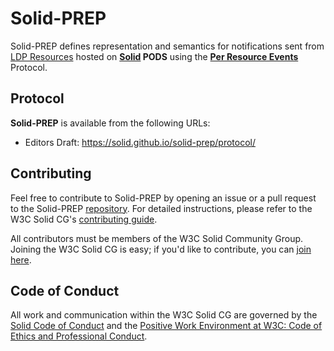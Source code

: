# Solid-PREP

Solid-PREP defines representation and semantics for notifications sent from [LDP Resources](https://www.w3.org/TR/ldp/#ldpr) hosted on **[Solid](https://solidproject.org) PODS** using the **[Per Resource Events](https://cxres.github.io/prep/draft-gupta-httpbis-per-resource-events.html)** Protocol.

## Protocol

**Solid-PREP** is available from the following URLs:

* Editors Draft: <https://solid.github.io/solid-prep/protocol/>

## Contributing

Feel free to contribute to Solid-PREP by opening an issue or a pull request to the Solid-PREP [repository](https://github.com/CxRes/solid-prep).
For detailed instructions, please refer to the W3C Solid CG's [contributing guide](https://github.com/w3c-cg/solid/blob/main/CONTRIBUTING.md).

All contributors must be members of the W3C Solid Community Group. Joining the W3C Solid CG is easy; if you'd like to contribute, you can [join here](https://www.w3.org/community/solid/join).

## Code of Conduct

All work and communication within the W3C Solid CG are governed by the [Solid Code of Conduct](https://github.com/solid/process/blob/main/code-of-conduct.md) and the [Positive Work Environment at W3C: Code of Ethics and Professional Conduct](https://www.w3.org/policies/code-of-conduct/).
